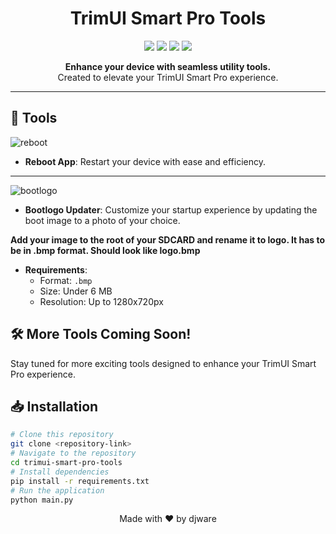 <h1 align="center">TrimUI Smart Pro Tools</h1>

<p align="center">
  <img src="https://img.shields.io/badge/version-1.0.0-blue.svg?cacheSeconds=2592000" />
  <img src="https://img.shields.io/badge/python-3.6+-blue.svg" />
  <img src="https://img.shields.io/badge/contributions-welcome-orange.svg" />
  <img src="https://img.shields.io/badge/license-MIT-green" />
</p>

<p align="center">
  <strong>Enhance your device with seamless utility tools.</strong><br>
  Created to elevate your TrimUI Smart Pro experience.
</p>

---

## 🚀 Tools

![reboot](https://github.com/djware/TrimUITools/assets/85318457/d926453a-d7ec-4339-9a0f-2071b4a80ca9)
- **Reboot App**: Restart your device with ease and efficiency.
---

![bootlogo](https://github.com/djware/TrimUITools/assets/85318457/5a60d189-3851-4a20-85ac-72e0240fe586)
- **Bootlogo Updater**: Customize your startup experience by updating the boot image to a photo of your choice.

<b>Add your image to the root of your SDCARD and rename it to logo. It has to be in .bmp format. Should look like logo.bmp</b>

  - **Requirements**: 
    - Format: `.bmp`
    - Size: Under 6 MB
    - Resolution: Up to 1280x720px

## 🛠 More Tools Coming Soon!

Stay tuned for more exciting tools designed to enhance your TrimUI Smart Pro experience.

## 📥 Installation

```bash
# Clone this repository
git clone <repository-link>
# Navigate to the repository
cd trimui-smart-pro-tools
# Install dependencies
pip install -r requirements.txt
# Run the application
python main.py
```


<p align="center">
  Made with ❤️ by djware
</p>

